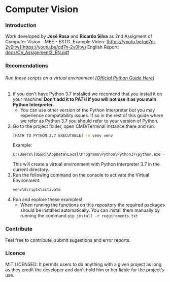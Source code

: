# Computer Vision
### Introduction
Work developed by **José Rosa** and **Ricardo Silva** as 2nd Assigment of Computer Vision - MEE - ESTG.
Example Video: [https://youtu.be/qd7n-2v0ltw](https://youtu.be/qd7n-2v0ltw)
English Report: [docs/CV_Assignment2_EN.pdf](docs/CV_Assignment2_EN.pdf)

### Recomendations
###### Run these scripts on a virtual environment [[Official Python Guide Here](https://docs.python.org/3/tutorial/venv.html)]
1. If you don't have Python 3.7 installed we recomend that you install it on your machine! **Don't add it to PATH if you will not use it as you main Python Interpreter.**
   - You can use other version of the Python Interpreter but you may experience compatability issues. If so in the rest of this guide where we refer as Python 3.7 you should refer to your version of Python.
2. Go to the project folder, open CMD/Terminal instance there and run:
   ```sh
   [PATH TO PYTHON 3.7 EXECUTABLE] -m venv venv
   ```
   Example:
   ```sh
   C:\Users\[USER]\AppData\Local\Programs\Python\Python37\python.exe -m venv venv
   ```
   This will create a virtual environment with Python Interpreter 3.7 in the current directory.
3. Run the following command on the console to activate the Virtual Environment:
   ```sh
   venv\Scripts\activate
   ```
4. Run and explore these examples!
   - When running the functions on this repository the required packages should be installed automatically. You can install them manually by running the command ```pip install -r requirements.txt```

### Contribute
Feel free to contribute, submit sugestions and error reports.

### Licence
MIT LICENSED: It permits users to do anything with a given project as long as they credit the developer and don’t hold him or her liable for the project’s use.
